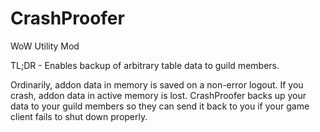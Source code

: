 # CrashProofer
WoW Utility Mod

TL;DR - Enables backup of arbitrary table data to guild members.

Ordinarily, addon data in memory is saved on a non-error logout.  If you crash, addon data in active memory is lost.  CrashProofer backs up your data to your guild members so they can send it back to you if your game client fails to shut down properly.
